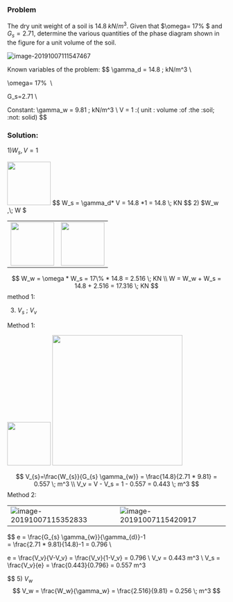 ### Problem

The dry unit weight of a soil is $14.8 \; kN/m^3$. Given that $\omega= 17\% $ and $G_s=2.71$, determine the various quantities of the phase diagram shown in the figure for a unit volume of the soil.

![image-20191007111547467](https://ws4.sinaimg.cn/large/006y8mN6ly1g7q3d51v9fj30jo0fowm6.jpg)

Known variables of the problem:
$$
\gamma_d =  14.8 \; kN/m^3​ \\

\omega= 17\% ​ \\

G_s=2.71  \\

Constant: \gamma_w =  9.81 \; kN/m^3​ \\
V = 1 \:( unit \: volume \:of \:the \:soil; \:not\: solid)
$$


### Solution:

1)$W_s, V = 1$

<img src="https://ws4.sinaimg.cn/large/006y8mN6ly1g7q49k3eb8j30a409omxl.jpg" style="height:100px" /> 
$$
W_s = \gamma_d* V = 14.8 *1 = 14.8 \; KN
$$
2)  $W_w ,\; W $  

|                                                              |                                                              |
| ------------------------------------------------------------ | ------------------------------------------------------------ |
| <img src="https://ws3.sinaimg.cn/large/006y8mN6ly1g7q3npupsoj303q08et8s.jpg" style="height:100px" /> | <img src="https://ws1.sinaimg.cn/large/006y8mN6ly1g7q423ms1cj306u0b0wes.jpg" style="height:100px" /> |


$$
W_w = \omega * W_s = 17\%  * 14.8 = 2.516 \; KN \\
W = W_w + W_s = 14.8 + 2.516 = 17.316 \; KN
$$
method 1:

3) $V_s$ ; $V_v$ 

Method 1:

<img src="https://ws4.sinaimg.cn/large/006y8mN6ly1g7q40kulbfj308407gjrm.jpg" style="height:100px" /> 

<img src="https://ws3.sinaimg.cn/large/006y8mN6ly1g7q3sli1apj30jo05iwes.jpg" style="width:300px" /> 


$$
V_{s}=\frac{W_{s}}{G_{s} \gamma_{w}} = \frac{14.8}{2.71 * 9.81} = 0.557 \; m^3 \\
V_v = V - V_s = 1 - 0.557 = 0.443 \; m^3
$$
Method 2:

|                                                              |                                                              |
| ------------------------------------------------------------ | ------------------------------------------------------------ |
| ![image-20191007115352833](https://ws1.sinaimg.cn/large/006y8mN6ly1g7q4gk6cyyj30qo090gml.jpg) | ![image-20191007115420917](https://ws3.sinaimg.cn/large/006y8mN6ly1g7q4h10ex2j30860l0aak.jpg) |


$$
e = \frac{G_{s} \gamma_{w}}{\gamma_{d}}-1  
=  \frac{2.71 * 9.81}{14.8}-1 = 0.796 \\

e = \frac{V_v}{V-V_v} =   \frac{V_v}{1-V_v} = 0.796 \\
V_v = 0.443  m^3  	\\
V_s = \frac{V_v}{e} = \frac{0.443}{0.796} = 0.557 m^3
 
$$
5) $V_w$ 
$$
V_w = \frac{W_w}{\gamma_w} = \frac{2.516}{9.81} = 0.256 \; m^3
$$
